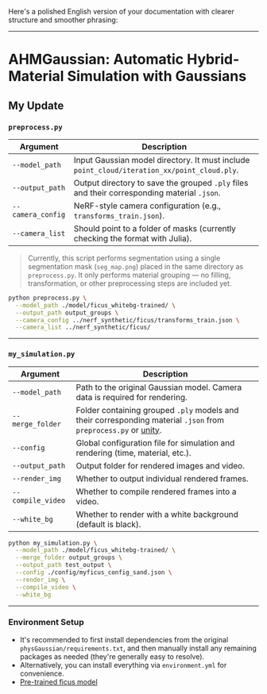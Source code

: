 Here's a polished English version of your documentation with clearer structure and smoother phrasing:

---

# **AHMGaussian: Automatic Hybrid-Material Simulation with Gaussians**

## **My Update**

### `preprocess.py`

| Argument          | Description                                                                                 |
| ----------------- | ------------------------------------------------------------------------------------------- |
| `--model_path`    | Input Gaussian model directory. It must include `point_cloud/iteration_xx/point_cloud.ply`. |
| `--output_path`   | Output directory to save the grouped `.ply` files and their corresponding material `.json`. |
| `--camera_config` | NeRF-style camera configuration (e.g., `transforms_train.json`).                            |
| `--camera_list`   | Should point to a folder of masks (currently checking the format with Julia).               |

> Currently, this script performs segmentation using a single segmentation mask (`seg_map.png`) placed in the same directory as `preprocess.py`.
> It only performs material grouping — no filling, transformation, or other preprocessing steps are included yet.

```bash
python preprocess.py \
  --model_path ./model/ficus_whitebg-trained/ \
  --output_path output_groups \
  --camera_config ../nerf_synthetic/ficus/transforms_train.json \
  --camera_list ../nerf_synthetic/ficus/
```

---

### `my_simulation.py`

| Argument          | Description                                                                    |
| ----------------- | ------------------------------------------------------------------------------ |
| `--model_path`    | Path to the original Gaussian model. Camera data is required for rendering.    |
| `--merge_folder`  | Folder containing grouped `.ply` models and their corresponding material `.json` from `preprocess.py` or [unity](https://github.com/r13944003/EV_Final_UnityGaussianSplatting.git).                  |
| `--config`        | Global configuration file for simulation and rendering (time, material, etc.). |
| `--output_path`   | Output folder for rendered images and video.                                   |
| `--render_img`    | Whether to output individual rendered frames.                                  |
| `--compile_video` | Whether to compile rendered frames into a video.                               |
| `--white_bg`      | Whether to render with a white background (default is black).                  |

```bash
python my_simulation.py \
  --model_path ./model/ficus_whitebg-trained/ \
  --merge_folder output_groups \
  --output_path test_output \
  --config ./config/myficus_config_sand.json \
  --render_img \
  --compile_video \
  --white_bg
```

---

### **Environment Setup**

* It's recommended to first install dependencies from the original `physGaussian/requirements.txt`, and then manually install any remaining packages as needed (they're generally easy to resolve).
* Alternatively, you can install everything via `environment.yml` for convenience.
* [Pre-trained ficus model](https://drive.google.com/file/d/1G2HW4vT4hx6bkbWmWoy11JqtPmC5g26e/view?usp=sharing)
